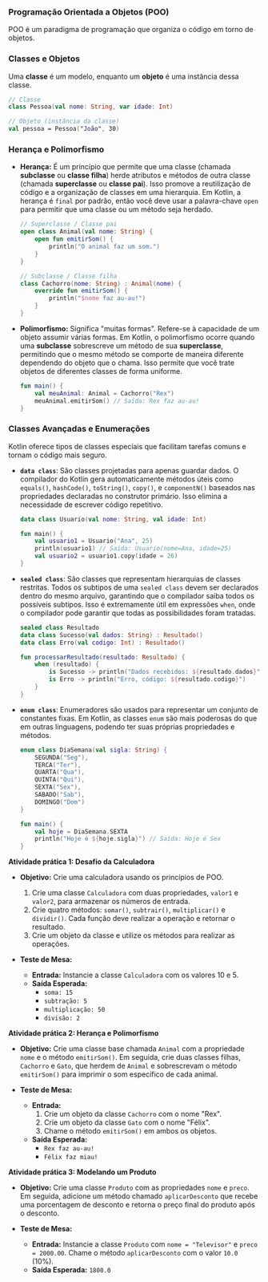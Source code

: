 ### **Programação Orientada a Objetos (POO)**

POO é um paradigma de programação que organiza o código em torno de objetos.

### **Classes e Objetos**

Uma **classe** é um modelo, enquanto um **objeto** é uma instância dessa classe.

```kotlin
// Classe
class Pessoa(val nome: String, var idade: Int)

// Objeto (instância da classe)
val pessoa = Pessoa("João", 30)
```

### **Herança e Polimorfismo**

  * **Herança:** É um princípio que permite que uma classe (chamada **subclasse** ou **classe filha**) herde atributos e métodos de outra classe (chamada **superclasse** ou **classe pai**). Isso promove a reutilização de código e a organização de classes em uma hierarquia. Em Kotlin, a herança é `final` por padrão, então você deve usar a palavra-chave `open` para permitir que uma classe ou um método seja herdado.

    ```kotlin
    // Superclasse / Classe pai
    open class Animal(val nome: String) {
        open fun emitirSom() {
            println("O animal faz um som.")
        }
    }

    // Subclasse / Classe filha
    class Cachorro(nome: String) : Animal(nome) {
        override fun emitirSom() {
            println("$nome faz au-au!")
        }
    }
    ```

  * **Polimorfismo:** Significa "muitas formas". Refere-se à capacidade de um objeto assumir várias formas. Em Kotlin, o polimorfismo ocorre quando uma **subclasse** sobrescreve um método de sua **superclasse**, permitindo que o mesmo método se comporte de maneira diferente dependendo do objeto que o chama. Isso permite que você trate objetos de diferentes classes de forma uniforme.

    ```kotlin
    fun main() {
        val meuAnimal: Animal = Cachorro("Rex")
        meuAnimal.emitirSom() // Saída: Rex faz au-au!
    }
    ```

### **Classes Avançadas e Enumerações**

Kotlin oferece tipos de classes especiais que facilitam tarefas comuns e tornam o código mais seguro.

  * **`data class`**: São classes projetadas para apenas guardar dados. O compilador do Kotlin gera automaticamente métodos úteis como `equals()`, `hashCode()`, `toString()`, `copy()`, e `componentN()` baseados nas propriedades declaradas no construtor primário. Isso elimina a necessidade de escrever código repetitivo.

    ```kotlin
    data class Usuario(val nome: String, val idade: Int)

    fun main() {
        val usuario1 = Usuario("Ana", 25)
        println(usuario1) // Saída: Usuario(nome=Ana, idade=25)
        val usuario2 = usuario1.copy(idade = 26)
    }
    ```

  * **`sealed class`**: São classes que representam hierarquias de classes restritas. Todos os subtipos de uma `sealed class` devem ser declarados dentro do mesmo arquivo, garantindo que o compilador saiba todos os possíveis subtipos. Isso é extremamente útil em expressões `when`, onde o compilador pode garantir que todas as possibilidades foram tratadas.

    ```kotlin
    sealed class Resultado
    data class Sucesso(val dados: String) : Resultado()
    data class Erro(val codigo: Int) : Resultado()

    fun processarResultado(resultado: Resultado) {
        when (resultado) {
            is Sucesso -> println("Dados recebidos: ${resultado.dados}")
            is Erro -> println("Erro, código: ${resultado.codigo}")
        }
    }
    ```

  * **`enum class`**: Enumeradores são usados para representar um conjunto de constantes fixas. Em Kotlin, as classes `enum` são mais poderosas do que em outras linguagens, podendo ter suas próprias propriedades e métodos.

    ```kotlin
    enum class DiaSemana(val sigla: String) {
        SEGUNDA("Seg"),
        TERCA("Ter"),
        QUARTA("Qua"),
        QUINTA("Qui"),
        SEXTA("Sex"),
        SABADO("Sab"),
        DOMINGO("Dom")
    }

    fun main() {
        val hoje = DiaSemana.SEXTA
        println("Hoje é ${hoje.sigla}") // Saída: Hoje é Sex
    }
    ```

**Atividade prática 1: Desafio da Calculadora**

  * **Objetivo:** Crie uma calculadora usando os princípios de POO.

    1.  Crie uma classe `Calculadora` com duas propriedades, `valor1` e `valor2`, para armazenar os números de entrada.
    2.  Crie quatro métodos: `somar()`, `subtrair()`, `multiplicar()` e `dividir()`. Cada função deve realizar a operação e retornar o resultado.
    3.  Crie um objeto da classe e utilize os métodos para realizar as operações.

  * **Teste de Mesa:**

      * **Entrada:** Instancie a classe `Calculadora` com os valores 10 e 5.
      * **Saída Esperada:**
          * `soma: 15`
          * `subtração: 5`
          * `multiplicação: 50`
          * `divisão: 2`

**Atividade prática 2: Herança e Polimorfismo**

  * **Objetivo:** Crie uma classe base chamada `Animal` com a propriedade `nome` e o método `emitirSom()`. Em seguida, crie duas classes filhas, `Cachorro` e `Gato`, que herdem de `Animal` e sobrescrevam o método `emitirSom()` para imprimir o som específico de cada animal.

  * **Teste de Mesa:**

      * **Entrada:**
        1.  Crie um objeto da classe `Cachorro` com o nome "Rex".
        2.  Crie um objeto da classe `Gato` com o nome "Félix".
        3.  Chame o método `emitirSom()` em ambos os objetos.
      * **Saída Esperada:**
          * `Rex faz au-au!`
          * `Félix faz miau!`

**Atividade prática 3: Modelando um Produto**

  * **Objetivo:** Crie uma classe `Produto` com as propriedades `nome` e `preco`. Em seguida, adicione um método chamado `aplicarDesconto` que recebe uma porcentagem de desconto e retorna o preço final do produto após o desconto.

  * **Teste de Mesa:**

      * **Entrada:** Instancie a classe `Produto` com `nome = "Televisor"` e `preco = 2000.00`. Chame o método `aplicarDesconto` com o valor `10.0` (10%).
      * **Saída Esperada:** `1800.0`

